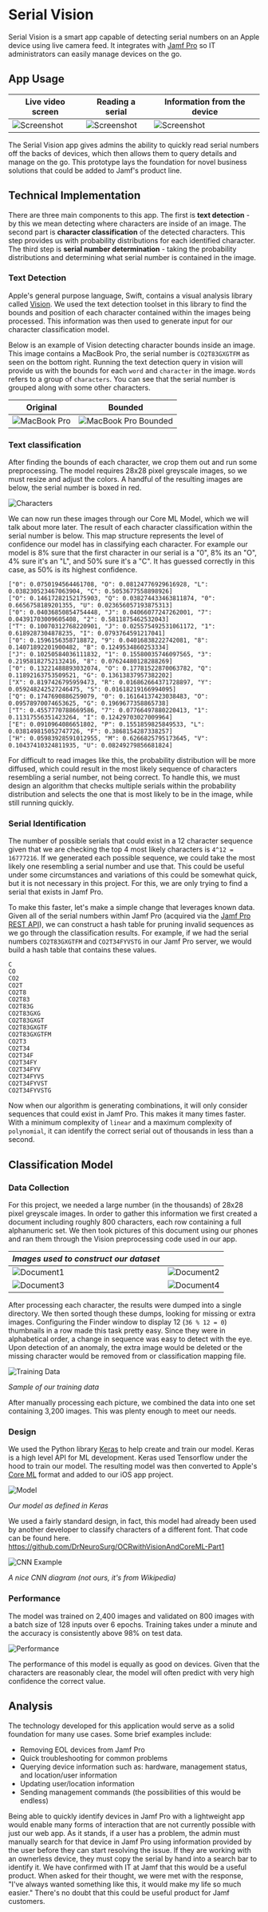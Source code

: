 # Serial Vision

Serial Vision is a smart app capable of detecting serial numbers on an Apple device using live camera feed. It integrates with [Jamf Pro](https://www.jamf.com) so IT administrators can easily manage devices on the go.

## App Usage
| Live video screen | Reading a serial | Information from the device |
| --- | --- | --- |
| ![Screenshot](/images/app-screenshot1.jpeg?raw=true) | ![Screenshot](/images/app-screenshot2.jpeg?raw=true) | ![Screenshot](/images/app-screenshot3.jpeg?raw=true) |

The Serial Vision app gives admins the ability to quickly read serial numbers off the backs of devices, which then allows them to query details and manage on the go. This prototype lays the foundation for novel business solutions that could be added to Jamf's product line.

## Technical Implementation
There are three main components to this app. The first is **text detection** - by this we mean detecting where characters are inside of an image. The second part is **character classification** of the detected characters. This step provides us with probability distributions for each identified character. The third step is **serial number determination** - taking the probability distributions and determining what serial number is contained in the image.

### Text Detection
Apple's general purpose language, Swift, contains a visual analysis library called [Vision](https://developer.apple.com/documentation/vision). We used the text detection toolset in this library to find the bounds and position of each character contained within the images being processed. This information was then used to generate input for our character classification model.

Below is an example of Vision detecting character bounds inside an image. This image contains a MacBook Pro, the serial number is `CO2T83GXGTFM` as seen on the bottom right. Running the text detection query in vision will provide us with the bounds for each `word` and `character` in the image. `Words` refers to a group of `characters`. You can see that the serial number is grouped along with some other characters.

| Original  | Bounded  |
| --------- | -------- |
| ![MacBook Pro](https://raw.githubusercontent.com/g-r-a-n-t/serial-vision/master/images/serial.png) | ![MacBook Pro Bounded](https://github.com/g-r-a-n-t/serial-vision/raw/master/images/serial-bounded.png) |

### Text classification

After finding the bounds of each character, we crop them out and run some preprocessing. The model requires 28x28 pixel greyscale images, so we must resize and adjust the colors. A handful of the resulting images are below, the serial number is boxed in red.

![Characters](https://github.com/g-r-a-n-t/serial-vision/raw/master/images/characters.png)

We can now run these images through our Core ML Model, which we will talk about more later. The result of each character classification within the serial number is below. This map structure represents the level of confidence our model has in classifying each character. For example our model is 8% sure that the first character in our serial is a "0", 8% its an "O", 4% sure it's an "L", and 50% sure it's a "C". It has guessed correctly in this case, as 50% is its highest confidence.

```
["0": 0.0750194564461708, "O": 0.08124776929616928, "L": 0.038230523467063904, "C": 0.5053677558898926]
["O": 0.14617282152175903, "Q": 0.038274433463811874, "0": 0.6656758189201355, "U": 0.023656057193875313]
["0": 0.04036850854754448, "J": 0.04066077247262001, "7": 0.04391703009605408, "2": 0.5811875462532043]
["T": 0.10070312768220901, "J": 0.025575492531061172, "1": 0.6189287304878235, "I": 0.0793764591217041]
["0": 0.1596156358718872, "9": 0.04016838222742081, "8": 0.14071892201900482, "B": 0.1249534860253334]
["J": 0.10250584036111832, "1": 0.15580035746097565, "3": 0.21958182752132416, "8": 0.07624480128288269]
["0": 0.13221488893032074, "O": 0.17781522870063782, "Q": 0.11892163753509521, "G": 0.13613837957382202]
["X": 0.8197426795959473, "R": 0.016862664371728897, "Y": 0.059248242527246475, "S": 0.01618219166994095]
["Q": 0.1747690886259079, "0": 0.16164137423038483, "O": 0.09578970074653625, "G": 0.1969677358865738]
["T": 0.4557770788669586, "7": 0.07766497880220413, "1": 0.11317556351423264, "I": 0.12429703027009964]
["E": 0.0910964086651802, "P": 0.1551859825849533, "L": 0.038149815052747726, "F": 0.3868154287338257]
["H": 0.05983928591012955, "M": 0.6266825795173645, "V": 0.10437410324811935, "U": 0.08249279856681824]
```

For difficult to read images like this, the probability distribution will be more diffused, which could result in the most likely sequence of characters resembling a serial number, not being correct. To handle this, we must design an algorithm that checks multiple serials within the probability distribution and selects the one that is most likely to be in the image, while still running quickly.

### Serial Identification

The number of possible serials that could exist in a 12 character sequence given that we are checking the top 4 most likely characters is `4^12 = 16777216`. If we generated each possible sequence, we could take the most likely one resembling a serial number and use that. This could be useful under some circumstances and variations of this could be somewhat quick, but it is not necessary in this project. For this, we are only trying to find a serial that exists in Jamf Pro.

To make this faster, let's make a simple change that leverages known data. Given all of the serial numbers within Jamf Pro (acquired via the [Jamf Pro REST API](https://developer.jamf.com/apis)), we can construct a hash table for pruning invalid sequences as we go through the classification results. For example, if we had the serial numbers `CO2T83GXGTFM` and `CO2T34FYVSTG` in our Jamf Pro server, we would build a hash table that contains these values.

```
C
CO
CO2
CO2T
CO2T8
CO2T83
CO2T83G
CO2T83GXG
CO2T83GXGT
CO2T83GXGTF
CO2T83GXGTFM
CO2T3
CO2T34
CO2T34F
CO2T34FY
CO2T34FYV
CO2T34FYVS
CO2T34FYVST
CO2T34FYVSTG
```
Now when our algorithm is generating combinations, it will only consider sequences that could exist in Jamf Pro. This makes it many times faster. With a minimum complexity of `linear` and a maximum complexity of `polynomial`, it can identify the correct serial out of thousands in less than a second.

## Classification Model

### Data Collection
For this project, we needed a large number (in the thousands) of 28x28 pixel greyscale images. In order to gather this information we first created a document including roughly 800 characters, each row containing a full alphanumeric set. We then took pictures of this document using our phones and ran them through the Vision preprocessing code used in our app.

| *Images used to construct our dataset* |                 |
| ---------------------------------------| --------------- |
|  ![Document1](https://github.com/g-r-a-n-t/serial-vision/raw/master/images/document1.jpeg) | ![Document2](https://github.com/g-r-a-n-t/serial-vision/raw/master/images/document2.jpeg) |
| ![Document3](https://github.com/g-r-a-n-t/serial-vision/raw/master/images/document3.jpeg) | ![Document4](https://github.com/g-r-a-n-t/serial-vision/raw/master/images/document4.jpeg) |

After processing each character, the results were dumped into a single directory. We then sorted though these dumps, looking for missing or extra images. Configuring the Finder window to display 12 (`36 % 12 = 0`) thumbnails in a row made this task pretty easy. Since they were in alphabetical order, a change in sequence was easy to detect with the eye. Upon detection of an anomaly, the extra image would be deleted or the missing character would be removed from or classification mapping file.

![Training Data](https://github.com/g-r-a-n-t/serial-vision/raw/master/images/training-data.png)

*Sample of our training data*

After manually processing each picture, we combined the data into one set containing 3,200 images. This was plenty enough to meet our needs.

### Design
We used the Python library [Keras](https://keras.io) to help create and train our model. Keras is a high level API for ML development. Keras used Tensorflow under the hood to train our model. The resulting model was then converted to Apple's [Core ML](https://developer.apple.com/machine-learning) format and added to our iOS app project.

![Model](https://github.com/g-r-a-n-t/serial-vision/raw/master/images/model.png)

*Our model as defined in Keras*

We used a fairly standard design, in fact, this model had already been used by another developer to classify characters of a different font. That code can be found here.
https://github.com/DrNeuroSurg/OCRwithVisionAndCoreML-Part1

![CNN Example](https://github.com/g-r-a-n-t/serial-vision/raw/master/images/cnn-example.png)

*A nice CNN diagram (not ours, it's from Wikipedia)*

### Performance

The model was trained on 2,400 images and validated on 800 images with a batch size of 128 inputs over 6 epochs. Training takes under a minute and the accuracy is consistently above 98% on test data.

![Performance](https://github.com/g-r-a-n-t/serial-vision/raw/master/images/performance.png)

The performance of this model is equally as good on devices. Given that the characters are reasonably clear, the model will often predict with very high confidence the correct value.

## Analysis

The technology developed for this application would serve as a solid foundation for many use cases. Some brief examples include:

- Removing EOL devices from Jamf Pro
- Quick troubleshooting for common problems
- Querying device information such as: hardware, management status, and location/user information
- Updating user/location information
- Sending management commands (the possibilities of this would be endless)

Being able to quickly identify devices in Jamf Pro with a lightweight app would enable many forms of interaction that are not currently possible with just our web app. As it stands, if a user has a problem, the admin must manually search for that device in Jamf Pro using information provided by the user before they can start resolving the issue. If they are working with an ownerless device, they must copy the serial by hand into a search bar to identify it. We have confirmed with IT at Jamf that this would be a useful product. When asked for their thought, we were met with the response, "I've always wanted something like this, it would make my life so much easier." There's no doubt that this could be useful product for Jamf customers.
